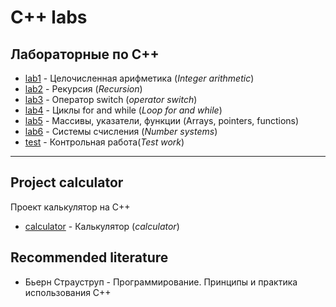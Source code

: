 # C++ labs

## Лабораторные по C++

- [lab1](https://github.com/TemaBlag/BSU/tree/main/fundamentals/lab1) - Целочисленная арифметика (_Integer arithmetic_)
- [lab2](https://github.com/TemaBlag/BSU/tree/main/fundamentals/lab2) - Рекурсия (_Recursion_)
- [lab3](https://github.com/TemaBlag/BSU/tree/main/fundamentals/lab3) - Оператор switch (_operator switch_)
- [lab4](https://github.com/TemaBlag/BSU/tree/main/fundamentals/lab4) - Циклы for and while (_Loop for and while_)
- [lab5](https://github.com/TemaBlag/BSU/tree/main/fundamentals/lab5) - Массивы, указатели, функции (Arrays, pointers, functions)
- [lab6](https://github.com/TemaBlag/BSU/tree/main/fundamentals/lab6) - Системы счисления (_Number systems_)
- [test](https://github.com/TemaBlag/BSU/tree/main/fundamentals/cr) - Контрольная работа(_Test work_)

---

## Project calculator

Проект калькулятор на C++

- [calculator](https://github.com/TemaBlag/BSU/tree/main/fundamentals/Calculator) - Калькулятор (_calculator_)

## Recommended literature

- Бьерн Страуструп - Программирование. Принципы и практика использования C++
